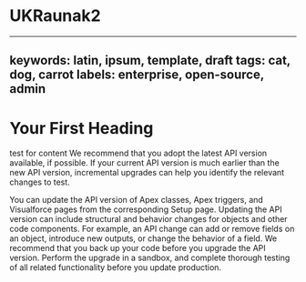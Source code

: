 # UKRaunak2

---
keywords: latin, ipsum, template, draft
tags: cat, dog, carrot
labels: enterprise, open-source, admin
---

# Your First Heading
test for content
We recommend that you adopt the latest API version available, if possible. If your current API version is much earlier than the new API version, incremental upgrades can help you identify the relevant changes to test.

You can update the API version of Apex classes, Apex triggers, and Visualforce pages from the corresponding Setup page. Updating the API version can include structural and behavior changes for objects and other code components. For example, an API change can add or remove fields on an object, introduce new outputs, or change the behavior of a field. We recommend that you back up your code before you upgrade the API version. Perform the upgrade in a sandbox, and complete thorough testing of all related functionality before you update production.
